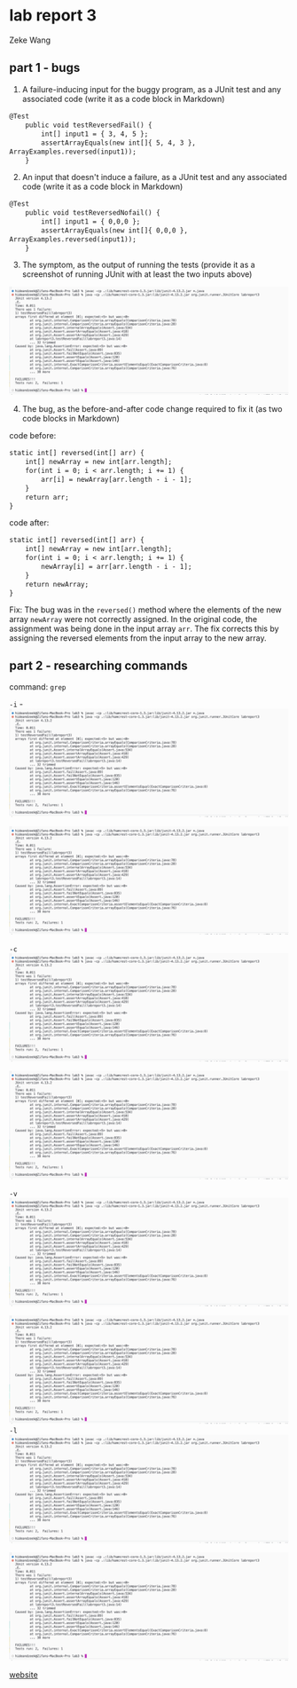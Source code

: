 # lab report 3

Zeke Wang

## part 1 - bugs

1. A failure-inducing input for the buggy program, as a JUnit test and any associated code (write it as a code block in Markdown)

```
@Test 
    public void testReversedFail() {
        int[] input1 = { 3, 4, 5 };
        assertArrayEquals(new int[]{ 5, 4, 3 }, ArrayExamples.reversed(input1));
    }
```
  
2. An input that doesn't induce a failure, as a JUnit test and any associated code (write it as a code block in Markdown)

```
@Test 
    public void testReversedNofail() {
        int[] input1 = { 0,0,0 };
        assertArrayEquals(new int[]{ 0,0,0 }, ArrayExamples.reversed(input1));
    }
```

3. The symptom, as the output of running the tests (provide it as a screenshot of running JUnit with at least the two inputs above)

![Image](symptom.png)

4. The bug, as the before-and-after code change required to fix it (as two code blocks in Markdown)

code before: 
```
static int[] reversed(int[] arr) {
    int[] newArray = new int[arr.length];
    for(int i = 0; i < arr.length; i += 1) {
        arr[i] = newArray[arr.length - i - 1];
    }
    return arr;
}
```
code after: 
```
static int[] reversed(int[] arr) {
    int[] newArray = new int[arr.length];
    for(int i = 0; i < arr.length; i += 1) {
        newArray[i] = arr[arr.length - i - 1];
    }
    return newArray;
}
```
Fix: The bug was in the `reversed()` method where the elements of the new array `newArray` were not correctly assigned. In the original code, the assignment was being done in the input array `arr`. The fix corrects this by assigning the reversed elements from the input array to the new array.

## part 2 - researching commands

command: `grep`

`-i` - 
![Image](symptom.png)

![Image](symptom.png)

`-c`
![Image](symptom.png)

![Image](symptom.png)

`-v`
![Image](symptom.png)

![Image](symptom.png)
`-l`
![Image](symptom.png)

![Image](symptom.png)



[website](https://man7.org/linux/man-pages/man1/grep.1.html)
